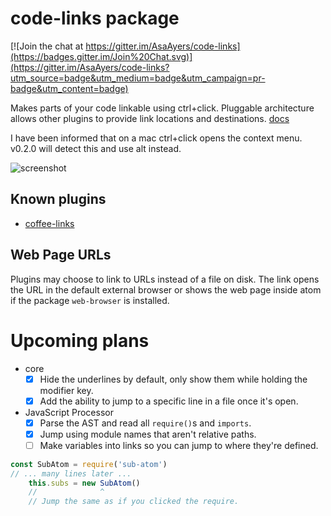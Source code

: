 # code-links package

[![Join the chat at https://gitter.im/AsaAyers/code-links](https://badges.gitter.im/Join%20Chat.svg)](https://gitter.im/AsaAyers/code-links?utm_source=badge&utm_medium=badge&utm_campaign=pr-badge&utm_content=badge)

Makes parts of your code linkable using ctrl+click. Pluggable architecture
allows other plugins to provide link locations and destinations. [docs](docs/service_provider.md)

I have been informed that on a mac ctrl+click opens the context menu. v0.2.0
will detect this and use alt instead.

![screenshot](https://raw.githubusercontent.com/AsaAyers/code-links/master/screenshot.png)

## Known plugins

* [coffee-links](https://atom.io/packages/coffee-links)

## Web Page URLs

Plugins may choose to link to URLs instead of a file on disk. The link opens the URL in the default external browser or shows the web page inside atom if the package `web-browser` is installed.

# Upcoming plans

* core
  * [x] Hide the underlines by default, only show them while holding the modifier key.
  * [x] Add the ability to jump to a specific line in a file once it's open.
* JavaScript Processor
  * [x] Parse the AST and read all `require()`s and `imports`.
  * [x] Jump using module names that aren't relative paths.
  * [ ] Make variables into links so you can jump to where they're defined.

```javascript
const SubAtom = require('sub-atom')
// ... many lines later ...
    this.subs = new SubAtom()
    //              ^
    // Jump the same as if you clicked the require.
```
